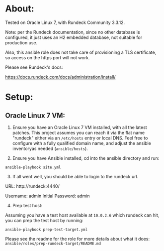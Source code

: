 # About:

Tested on Oracle Linux 7, with Rundeck Community 3.3.12.

Note: per the Rundeck documentation, since no other database is configured, it just uses an H2 embedded database, not suitable for production use.

Also, this ansible role does not take care of provisioning a TLS certificate, so access on the https port will not work.

Please see Rundeck's docs:

https://docs.rundeck.com/docs/administration/install/

# Setup:

## Oracle Linux 7 VM:

1. Ensure you have an Oracle Linux 7 VM installed, with all the latest patches. This project assumes you can reach it via the flat name "rundeck" either via an `/etc/hosts` entry or local DNS. Feel free to configure with a fully qualified domain name, and adjust the ansible inventoryas needed (`ansible/hosts`).

2. Ensure you have Ansible installed, cd into the ansible directory and run:

`ansible-playbook site.yml`

3. If all went well, you should be able to login to the rundeck url.

URL: http://rundeck:4440/

Username: admin
Initial Password: admin

4. Prep test host:

Assuming you have a test host available at `10.0.2.6` which rundeck can hit, you can prep the test host by running:

`ansible-playbook prep-test-target.yml`

Please see the readme for the role for more details about what it does: `ansible/roles/prep-rundeck-target/README.md`
